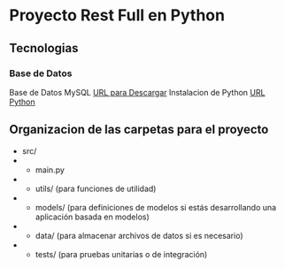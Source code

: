 # Proyecto Rest Full en Python


## Tecnologias
### Base de Datos
Base de Datos MySQL 
[URL para Descargar](https://www.apachefriends.org/es/index.html)
Instalacion de Python
[URL Python](https://www.python.org/)

## Organizacion de las carpetas para el proyecto
* src/
* * main.py
* * utils/ (para funciones de utilidad)
* * models/ (para definiciones de modelos si estás desarrollando una aplicación basada en modelos)
* * data/ (para almacenar archivos de datos si es necesario)
* * tests/ (para pruebas unitarias o de integración)